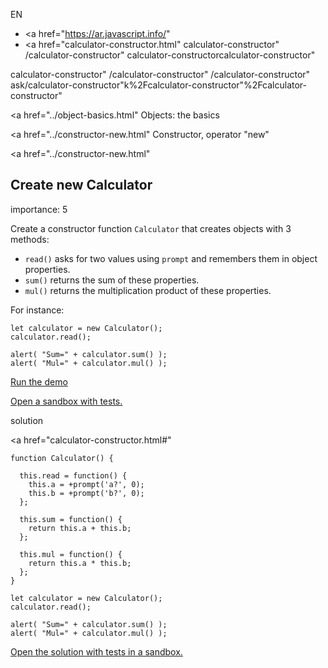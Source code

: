 EN

-   <a href="https://ar.javascript.info/"
-   <a href="calculator-constructor.html"
    calculator-constructor"
    /calculator-constructor"
    calculator-constructorcalculator-constructor"

<!-- -->

calculator-constructor"
/calculator-constructor"
/calculator-constructor"
ask/calculator-constructor"k%2Fcalculator-constructor"%2Fcalculator-constructor" </a>

<a href="../object-basics.html" Objects: the basics</span></a>

<a href="../constructor-new.html" Constructor, operator "new"</span></a>

<a href="../constructor-new.html"

## Create new Calculator

<span class="task__importance" title="How important is the task, from 1 to 5">importance: 5</span>

Create a constructor function `Calculator` that creates objects with 3 methods:

-   `read()` asks for two values using `prompt` and remembers them in object properties.
-   `sum()` returns the sum of these properties.
-   `mul()` returns the multiplication product of these properties.

For instance:

    let calculator = new Calculator();
    calculator.read();

    alert( "Sum=" + calculator.sum() );
    alert( "Mul=" + calculator.mul() );

[Run the demo](calculator-constructor.html#)

[Open a sandbox with tests.](https://plnkr.co/edit/Fno25vMDXjQGEJuY?p=preview)

solution

<a href="calculator-constructor.html#"
<a href="calculator-constructor.html#" class="toolbar__button toolbar__button_edit" title="open in sandbox"></a>

    function Calculator() {

      this.read = function() {
        this.a = +prompt('a?', 0);
        this.b = +prompt('b?', 0);
      };

      this.sum = function() {
        return this.a + this.b;
      };

      this.mul = function() {
        return this.a * this.b;
      };
    }

    let calculator = new Calculator();
    calculator.read();

    alert( "Sum=" + calculator.sum() );
    alert( "Mul=" + calculator.mul() );

[Open the solution with tests in a sandbox.](https://plnkr.co/edit/EMihuTt1LLUEh60f?p=preview)
